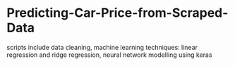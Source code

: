 # Predicting-Car-Price-from-Scraped-Data
scripts include data cleaning, machine learning techniques: linear regression and ridge regression, neural network modelling using keras
